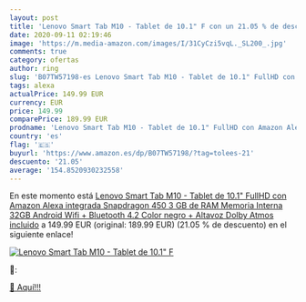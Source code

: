 ```yaml
---
layout: post
title: 'Lenovo Smart Tab M10 - Tablet de 10.1" F con un 21.05 % de descuento'
date: 2020-09-11 02:19:46
image: 'https://m.media-amazon.com/images/I/31CyCzi5vqL._SL200_.jpg'
comments: true
category: ofertas
author: ring
slug: 'B07TW57198-es Lenovo Smart Tab M10 - Tablet de 10.1" FullHD con Amazon...'
tags: alexa
actualPrice: 149.99 EUR
currency: EUR
price: 149.99
comparePrice: 189.99 EUR
prodname: 'Lenovo Smart Tab M10 - Tablet de 10.1" FullHD con Amazon Alexa integrada  Snapdragon 450  3 GB de RAM  Memoria Interna 32GB  Android  Wifi + Bluetooth 4.2   Color negro + Altavoz Dolby Atmos incluido'
country: 'es'
flag: '🇪🇸'
buyurl: 'https://www.amazon.es/dp/B07TW57198/?tag=tolees-21'
descuento: '21.05'
average: '154.8520930232558'
---
```


En este momento está [Lenovo Smart Tab M10 - Tablet de 10.1" FullHD con Amazon Alexa integrada  Snapdragon 450  3 GB de RAM  Memoria Interna 32GB  Android  Wifi + Bluetooth 4.2   Color negro + Altavoz Dolby Atmos incluido](https://www.amazon.es/dp/B07TW57198/?tag=tolees-21) a 149.99 EUR (original: 189.99 EUR) (21.05 %  de descuento) en el siguiente enlace!

[![Lenovo Smart Tab M10 - Tablet de 10.1" F](https://m.media-amazon.com/images/I/31CyCzi5vqL._SL200_.jpg)](https://www.amazon.es/dp/B07TW57198/?tag=tolees-21)

🔎:


[🛒 Aquí!!!](https://www.amazon.es/dp/B07TW57198/?tag=tolees-21)
